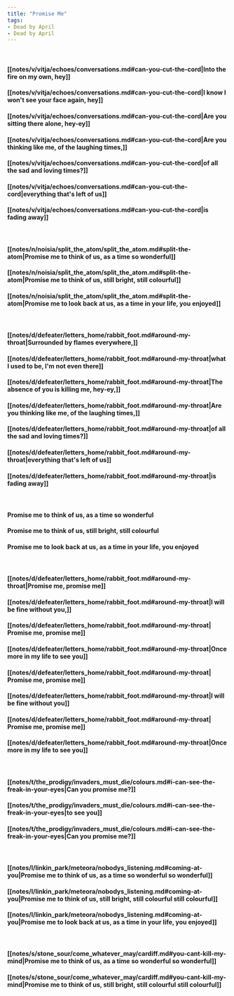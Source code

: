 ```yaml
---
title: "Promise Me"
tags:
- Dead by April
- Dead by April
---
```

&nbsp;
#### [[notes/v/vitja/echoes/conversations.md#can-you-cut-the-cord|Into the fire on my own,  hey]]
#### [[notes/v/vitja/echoes/conversations.md#can-you-cut-the-cord|I know I won't see your face again,  hey]]
#### [[notes/v/vitja/echoes/conversations.md#can-you-cut-the-cord|Are you sitting there alone,  hey-ey]]
#### [[notes/v/vitja/echoes/conversations.md#can-you-cut-the-cord|Are you thinking like me, of the laughing times,]]
#### [[notes/v/vitja/echoes/conversations.md#can-you-cut-the-cord|of all the sad and loving times?]]
#### [[notes/v/vitja/echoes/conversations.md#can-you-cut-the-cord|everything that's left of us]]
#### [[notes/v/vitja/echoes/conversations.md#can-you-cut-the-cord|is fading away]]
&nbsp;
#### [[notes/n/noisia/split_the_atom/split_the_atom.md#split-the-atom|Promise me to think of us, as a time so wonderful]]
#### [[notes/n/noisia/split_the_atom/split_the_atom.md#split-the-atom|Promise me to think of us, still bright, still colourful]]
#### [[notes/n/noisia/split_the_atom/split_the_atom.md#split-the-atom|Promise me to look back at us, as a time in your life, you enjoyed]]
&nbsp;
#### [[notes/d/defeater/letters_home/rabbit_foot.md#around-my-throat|Surrounded by flames everywhere,]]
#### [[notes/d/defeater/letters_home/rabbit_foot.md#around-my-throat|what I used to be, I'm not even there]]
#### [[notes/d/defeater/letters_home/rabbit_foot.md#around-my-throat|The absence of you is killing me,  hey-ey,]]
#### [[notes/d/defeater/letters_home/rabbit_foot.md#around-my-throat|Are you thinking like me, of the laughing times,]]
#### [[notes/d/defeater/letters_home/rabbit_foot.md#around-my-throat|of all the sad and loving times?]]
#### [[notes/d/defeater/letters_home/rabbit_foot.md#around-my-throat|everything that's left of us]]
#### [[notes/d/defeater/letters_home/rabbit_foot.md#around-my-throat|is fading away]]
&nbsp;
#### Promise me to think of us, as a time so wonderful
#### Promise me to think of us, still bright, still colourful
#### Promise me to look back at us, as a time in your life, you enjoyed
&nbsp;
#### [[notes/d/defeater/letters_home/rabbit_foot.md#around-my-throat|Promise me, promise me]]
#### [[notes/d/defeater/letters_home/rabbit_foot.md#around-my-throat|I will be fine without you,]]
#### [[notes/d/defeater/letters_home/rabbit_foot.md#around-my-throat| Promise me, promise me]]
#### [[notes/d/defeater/letters_home/rabbit_foot.md#around-my-throat|Once more in my life to see you]]
#### [[notes/d/defeater/letters_home/rabbit_foot.md#around-my-throat| Promise me, promise me]]
#### [[notes/d/defeater/letters_home/rabbit_foot.md#around-my-throat|I will be fine without you]]
#### [[notes/d/defeater/letters_home/rabbit_foot.md#around-my-throat| Promise me, promise me]]
#### [[notes/d/defeater/letters_home/rabbit_foot.md#around-my-throat|Once more in my life to see you]]
&nbsp;
#### [[notes/t/the_prodigy/invaders_must_die/colours.md#i-can-see-the-freak-in-your-eyes|Can you promise me?]]
#### [[notes/t/the_prodigy/invaders_must_die/colours.md#i-can-see-the-freak-in-your-eyes|to see you]]
#### [[notes/t/the_prodigy/invaders_must_die/colours.md#i-can-see-the-freak-in-your-eyes|Can you promise me?]]
&nbsp;
#### [[notes/l/linkin_park/meteora/nobodys_listening.md#coming-at-you|Promise me to think of us, as a time so wonderful  so wonderful]]
#### [[notes/l/linkin_park/meteora/nobodys_listening.md#coming-at-you|Promise me to think of us, still bright, still colourful  still colourful]]
#### [[notes/l/linkin_park/meteora/nobodys_listening.md#coming-at-you|Promise me to look back at us, as a time in your life, you enjoyed]]
&nbsp;
#### [[notes/s/stone_sour/come_whatever_may/cardiff.md#you-cant-kill-my-mind|Promise me to think of us, as a time so wonderful  so wonderful]]
#### [[notes/s/stone_sour/come_whatever_may/cardiff.md#you-cant-kill-my-mind|Promise me to think of us, still bright, still colourful  still colourful]]
